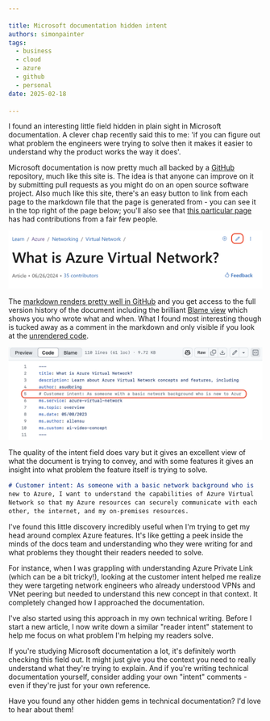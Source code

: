```yaml
---

title: Microsoft documentation hidden intent
authors: simonpainter
tags:
  - business
  - cloud
  - azure
  - github
  - personal
date: 2025-02-18

---
```


I found an interesting little field hidden in plain sight in Microsoft documentation. A clever chap recently said this to me: 'if you can figure out what problem the engineers were trying to solve then it makes it easier to understand why the product works the way it does'.
<!--truncate-->

Microsoft documentation is now pretty much all backed by a [GitHub](https://github.com/MicrosoftDocs) repository, much like this site is. The idea is that anyone can improve on it by submitting pull requests as you might do on an open source software project. Also much like this site, there's an easy button to link from each page to the markdown file that the page is generated from - you can see it in the top right of the page below; you'll also see that [this particular page](https://learn.microsoft.com/en-us/azure/virtual-network/virtual-networks-overview) has had contributions from a fair few people.

![Screen capture showing edit button](img/edit_button.png)

The [markdown renders pretty well in GitHub](https://github.com/MicrosoftDocs/azure-docs/blob/main/articles/virtual-network/virtual-networks-overview.md) and you get access to the full version history of the document including the brilliant [Blame view](https://github.com/MicrosoftDocs/azure-docs/blame/main/articles/virtual-network/virtual-networks-overview.md) which shows you who wrote what and when. What I found most interesting though is tucked away as a comment in the markdown and only visible if you look at the [unrendered code](https://github.com/MicrosoftDocs/azure-docs/blob/main/articles/virtual-network/virtual-networks-overview.md?plain=1).

![Screen capture showing code](img/intent.png)

The quality of the intent field does vary but it gives an excellent view of what the document is trying to convey, and with some features it gives an insight into what problem the feature itself is trying to solve.

```markdown
# Customer intent: As someone with a basic network background who is 
new to Azure, I want to understand the capabilities of Azure Virtual
Network so that my Azure resources can securely communicate with each
other, the internet, and my on-premises resources.
```

I've found this little discovery incredibly useful when I'm trying to get my head around complex Azure features. It's like getting a peek inside the minds of the docs team and understanding who they were writing for and what problems they thought their readers needed to solve.

For instance, when I was grappling with understanding Azure Private Link (which can be a bit tricky!), looking at the customer intent helped me realize they were targeting network engineers who already understood VPNs and VNet peering but needed to understand this new concept in that context. It completely changed how I approached the documentation.

I've also started using this approach in my own technical writing. Before I start a new article, I now write down a similar "reader intent" statement to help me focus on what problem I'm helping my readers solve.

If you're studying Microsoft documentation a lot, it's definitely worth checking this field out. It might just give you the context you need to really understand what they're trying to explain. And if you're writing technical documentation yourself, consider adding your own "intent" comments - even if they're just for your own reference.

Have you found any other hidden gems in technical documentation? I'd love to hear about them!